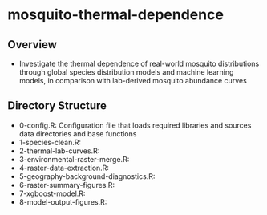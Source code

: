 # mosquito-thermal-dependence

## Overview
* Investigate the thermal dependence of real-world mosquito distributions through global species distribution models and machine learning models, in comparison with lab-derived mosquito abundance curves

## Directory Structure
* 0-config.R: Configuration file that loads required libraries and sources data directories and base functions
* 1-species-clean.R: 
* 2-thermal-lab-curves.R: 
* 3-environmental-raster-merge.R: 
* 4-raster-data-extraction.R: 
* 5-geography-background-diagnostics.R: 
* 6-raster-summary-figures.R: 
* 7-xgboost-model.R: 
* 8-model-output-figures.R: 
